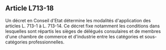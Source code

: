 Article L713-18
----
Un décret en Conseil d'Etat détermine les modalités d'application des articles
L. 713-1 à L. 713-14. Ce décret fixe notamment les conditions dans lesquelles
sont répartis les sièges de délégués consulaires et de membres d'une chambre de
commerce et d'industrie entre les catégories et sous-catégories
professionnelles.

